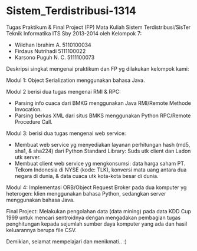 Sistem_Terdistribusi-1314
=========================

Tugas Praktikum &amp; Final Project (FP) Mata Kuliah Sistem Terdistribusi/SisTer Teknik Informatika ITS Sby 2013-2014 oleh Kelompok 7:

- Wildhan Ibrahim A.  5110100034
- Firdaus Nutrihadi   5111100022
- Karsono Puguh N. C. 5111100073


Deskripsi singkat mengenai praktikum dan FP yg dilakukan kelompok kami:


Modul 1: Object Serialization menggunakan bahasa Java.

Modul 2 berisi dua tugas mengenai RMI & RPC:
   - Parsing info cuaca dari BMKG menggunakan Java RMI/Remote Methode Invocation.
   - Parsing berkas XML dari situs BMKS menggunakan Python RPC/Remote Procedure Call.

Modul 3: berisi dua tugas mengenai web service:
   - Membuat web service yg menyediakan layanan perhitungan hash (md5, sha1, & sha224) dari Python Standard Library: Suds        utk client dan Ladon utk server.
   - Membuat client web service yg mengkonsumsi: data harga saham PT. Telkom Indonesia di NYSE (kode: TLK), konversi mata       uang antara dua negara di dunia, & data cuaca utk kota-kota besar di dunia.

Modul 4: Implementasi ORB/Object Request Broker pada dua komputer yg heterogen: klien menggunakan bahasa Python, sedangkan server menggunakan bahasa Java.

Final Project: Melakukan pengolahan data (data mining) pada data KDD Cup 1999 untuk mencari sentroidnya dengan mengadakan pembagian tugas penghitungan kepada sejumlah sumber daya komputer yang ada dan hasil keluarannya berupa file CSV.


Demikian, selamat mempelajari dan menikmati.. :)
